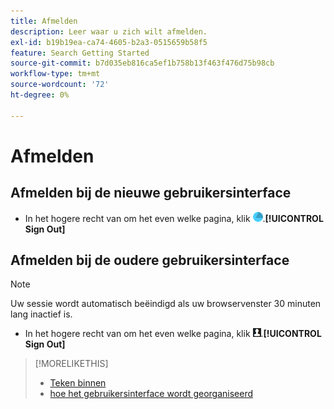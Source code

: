 ```yaml
---
title: Afmelden
description: Leer waar u zich wilt afmelden.
exl-id: b19b19ea-ca74-4605-b2a3-0515659b58f5
feature: Search Getting Started
source-git-commit: b7d035eb816ca5ef1b758b13f463f476d75b98cb
workflow-type: tm+mt
source-wordcount: '72'
ht-degree: 0%

---
```


# Afmelden

## Afmelden bij de nieuwe gebruikersinterface

* In het hogere recht van om het even welke pagina, klik ![ Rekening van de Rekening ](/help/search-social-commerce/assets/account.png ", en klik dan ").**[!UICONTROL Sign Out]**

## Afmelden bij de oudere gebruikersinterface

>[!NOTE]
>
>Uw sessie wordt automatisch beëindigd als uw browservenster 30 minuten lang inactief is.

* In het hogere recht van om het even welke pagina, klik ![ het profiel van de Gebruiker 1} ](/help/search-social-commerce/assets/user-profile.png ", en klik dan ").**[!UICONTROL Sign Out]**

>[!MORELIKETHIS]
>
>* [ Teken binnen ](sign-in.md)
>* [ hoe het gebruikersinterface wordt georganiseerd ](user-interface.md)
